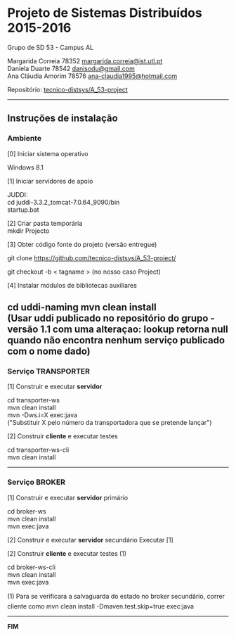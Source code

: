 # Projeto de Sistemas Distribuídos 2015-2016 #

Grupo de SD 53 - Campus AL

Margarida Correia 78352 margarida.correia@ist.utl.pt  
Daniela Duarte 78542 danisodu@gmail.com  
Ana Cláudia Amorim 78576 ana-claudia1995@hotmail.com 



Repositório:
[tecnico-distsys/A_53-project](https://github.com/tecnico-distsys/A_53-project/)

-------------------------------------------------------------------------------

## Instruções de instalação 


### Ambiente  

[0] Iniciar sistema operativo    

Windows 8.1  
  
[1] Iniciar servidores de apoio  

JUDDI:  
 cd juddi-3.3.2_tomcat-7.0.64_9090/bin  
  startup.bat 
    
[2] Criar pasta temporária    
mkdir Projecto

[3] Obter código fonte do projeto (versão entregue)  

git clone https://github.com/tecnico-distsys/A_53-project/   

git checkout -b < tagname > (no nosso caso Project)
  
  
[4] Instalar módulos de bibliotecas auxiliares  
  
cd uddi-naming
mvn clean install  
(Usar uddi publicado no repositório do grupo - versão 1.1 com uma alteraçao: lookup retorna null quando não encontra nenhum
serviço publicado com o nome dado)
-------------------------------------------------------------------------------  

### Serviço TRANSPORTER    

[1] Construir e executar **servidor**    

cd transporter-ws  
mvn clean install  
mvn -Dws.i=X exec:java  
("Substituir X pelo número da transportadora que se pretende lançar")  

[2] Construir **cliente** e executar testes

cd transporter-ws-cli  
mvn clean install

-------------------------------------------------------------------------------

### Serviço BROKER

[1] Construir e executar **servidor** primário

cd broker-ws  
mvn clean install    
mvn exec:java  

[2] Construir e executar **servidor** secundário
Executar [1]

[2] Construir **cliente** e executar testes (1)

cd broker-ws-cli  
mvn clean install  
mvn exec:java 

(1) Para se verificara a salvaguarda do estado no broker secundário, correr cliente
como mvn clean install -Dmaven.test.skip=true exec:java

-------------------------------------------------------------------------------
**FIM**
